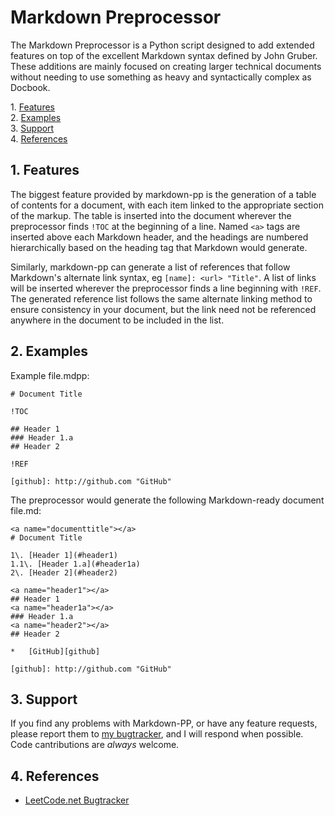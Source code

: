 
Markdown Preprocessor
======================

The Markdown Preprocessor is a Python script designed to add extended features
on top of the excellent Markdown syntax defined by John Gruber.  These additions
are mainly focused on creating larger technical documents without needing to use
something as heavy and syntactically complex as Docbook.

1\.  [Features](#features)  
2\.  [Examples](#examples)  
3\.  [Support](#support)  
4\.  [References](#references)  

<a name="features"></a>
1\. Features
--------

The biggest feature provided by markdown-pp is the generation of a table of
contents for a document, with each item linked to the appropriate section of the
markup.  The table is inserted into the document wherever the preprocessor finds
`!TOC` at the beginning of a line.  Named `<a>` tags are inserted above each
Markdown header, and the headings are numbered hierarchically based on the
heading tag that Markdown would generate.

Similarly, markdown-pp can generate a list of references that follow Markdown's
alternate link syntax, eg `[name]: <url> "Title"`.  A list of links will be
inserted wherever the preprocessor finds a line beginning with `!REF`.  The
generated reference list follows the same alternate linking method to ensure
consistency in your document, but the link need not be referenced anywhere in
the document to be included in the list.

<a name="examples"></a>
2\. Examples
--------

Example file.mdpp:

	# Document Title

	!TOC

	## Header 1
	### Header 1.a
	## Header 2

	!REF

	[github]: http://github.com "GitHub"

The preprocessor would generate the following Markdown-ready document file.md:

	<a name="documenttitle"></a>
	# Document Title

	1\. [Header 1](#header1)
	1.1\. [Header 1.a](#header1a)
	2\. [Header 2](#header2)

	<a name="header1"></a>
	## Header 1
	<a name="header1a"></a>
	### Header 1.a
	<a name="header2"></a>
	## Header 2

	*	[GitHub][github]

	[github]: http://github.com "GitHub"

<a name="support"></a>
3\. Support
-------

If you find any problems with Markdown-PP, or have any feature requests, please
report them to [my bugtracker][1], and I will respond when possible.  Code
cantributions are *always* welcome.

<a name="references"></a>
4\. References
----------

*	[LeetCode.net Bugtracker][1]

[1]: http://leetcode.net/mantis "LeetCode.net Bugtracker"

